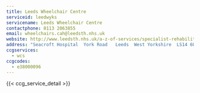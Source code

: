 ```yaml
---
title: Leeds Wheelchair Centre
serviceid: leedwyks
servicename: Leeds Wheelchair Centre
contactphone: 0113 2063855
email: wheelchairs.cah@leedsth.nhs.uk
website: http://www.leedsth.nhs.uk/a-z-of-services/specialist-rehabilitation
address: "Seacroft Hospital  York Road   Leeds  West Yorkshire  LS14 6UH"
ccgservices:
  - wcs
ccgcodes:
  - e38000096
---
```


{{< ccg_service_detail >}}
